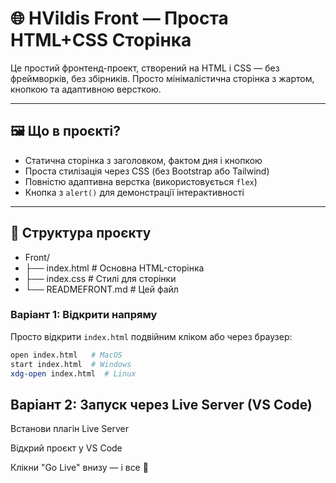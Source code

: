 # 🌐 HVildis Front — Проста HTML+CSS Сторінка

Це простий фронтенд-проект, створений на HTML і CSS — без фреймворків, без збірників. Просто мінімалістична сторінка з жартом, кнопкою та адаптивною версткою.

---

## 🖼️ Що в проєкті?

- Статична сторінка з заголовком, фактом дня і кнопкою
- Проста стилізація через CSS (без Bootstrap або Tailwind)
- Повністю адаптивна верстка (використовується `flex`)
- Кнопка з `alert()` для демонстрації інтерактивності

---

## 📂 Структура проєкту
* Front/
* ├── index.html # Основна HTML-сторінка
* ├── index.css # Стилі для сторінки
* └── READMEFRONT.md # Цей файл
### Варіант 1: Відкрити напряму

Просто відкрити `index.html` подвійним кліком або через браузер:

```bash
open index.html   # MacOS
start index.html  # Windows
xdg-open index.html  # Linux 
```
## Варіант 2: Запуск через Live Server (VS Code)
Встанови плагін Live Server

Відкрий проєкт у VS Code

Клікни "Go Live" внизу — і все 🚀

